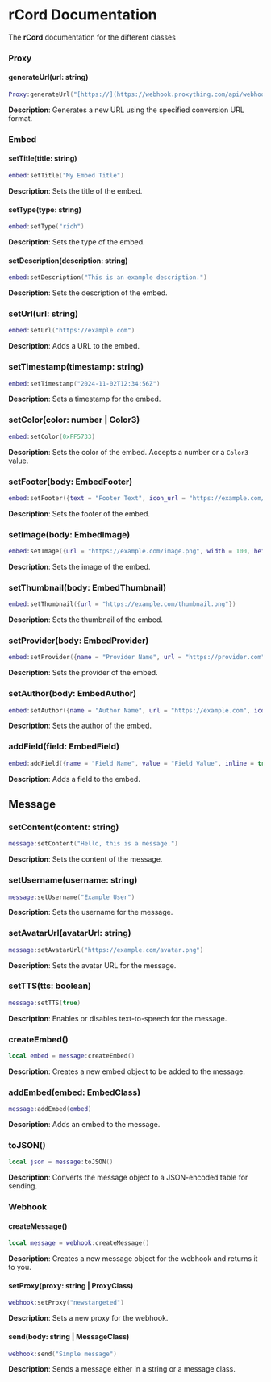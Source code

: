 # rCord Documentation

The **rCord** documentation for the different classes

### Proxy
#### generateUrl(url: string)
```lua
Proxy:generateUrl("[https://](https://webhook.proxything.com/api/webhooks/%s/%s)")
```
**Description**: Generates a new URL using the specified conversion URL format.

### Embed
#### setTitle(title: string)
```lua
embed:setTitle("My Embed Title")
```
**Description**: Sets the title of the embed.

#### setType(type: string)
```lua
embed:setType("rich")
```
**Description**: Sets the type of the embed.

#### setDescription(description: string)
```lua
embed:setDescription("This is an example description.")
```
**Description**: Sets the description of the embed.

### setUrl(url: string)
```lua
embed:setUrl("https://example.com")
```
**Description**: Adds a URL to the embed.

### setTimestamp(timestamp: string)
```lua
embed:setTimestamp("2024-11-02T12:34:56Z")
```
**Description**: Sets a timestamp for the embed.

### setColor(color: number | Color3)
```lua
embed:setColor(0xFF5733)
```
**Description**: Sets the color of the embed. Accepts a number or a `Color3` value.

### setFooter(body: EmbedFooter)
```lua
embed:setFooter({text = "Footer Text", icon_url = "https://example.com/icon.png"})
```
**Description**: Sets the footer of the embed.

### setImage(body: EmbedImage)
```lua
embed:setImage({url = "https://example.com/image.png", width = 100, height = 100})
```
**Description**: Sets the image of the embed.

### setThumbnail(body: EmbedThumbnail)
```lua
embed:setThumbnail({url = "https://example.com/thumbnail.png"})
```
**Description**: Sets the thumbnail of the embed.

### setProvider(body: EmbedProvider)
```lua
embed:setProvider({name = "Provider Name", url = "https://provider.com"})
```
**Description**: Sets the provider of the embed.

### setAuthor(body: EmbedAuthor)
```lua
embed:setAuthor({name = "Author Name", url = "https://example.com", icon_url = "https://example.com/icon.png"})
```
**Description**: Sets the author of the embed.

### addField(field: EmbedField)
```lua
embed:addField({name = "Field Name", value = "Field Value", inline = true})
```
**Description**: Adds a field to the embed.

## Message
### setContent(content: string)
```lua
message:setContent("Hello, this is a message.")
```
**Description**: Sets the content of the message.

### setUsername(username: string)
```lua
message:setUsername("Example User")
```
**Description**: Sets the username for the message.

### setAvatarUrl(avatarUrl: string)
```lua
message:setAvatarUrl("https://example.com/avatar.png")
```
**Description**: Sets the avatar URL for the message.

### setTTS(tts: boolean)
```lua
message:setTTS(true)
```
**Description**: Enables or disables text-to-speech for the message.

### createEmbed()
```lua
local embed = message:createEmbed()
```
**Description**: Creates a new embed object to be added to the message.

### addEmbed(embed: EmbedClass)
```lua
message:addEmbed(embed)
```
**Description**: Adds an embed to the message.

### toJSON()
```lua
local json = message:toJSON()
```
**Description**: Converts the message object to a JSON-encoded table for sending.

### Webhook
#### createMessage()
```lua
local message = webhook:createMessage()
```
**Description**: Creates a new message object for the webhook and returns it to you.

#### setProxy(proxy: string | ProxyClass)
```lua
webhook:setProxy("newstargeted")
```
**Description**: Sets a new proxy for the webhook.

#### send(body: string | MessageClass)
```lua
webhook:send("Simple message")
```
**Description**: Sends a message either in a string or a message class.
```
